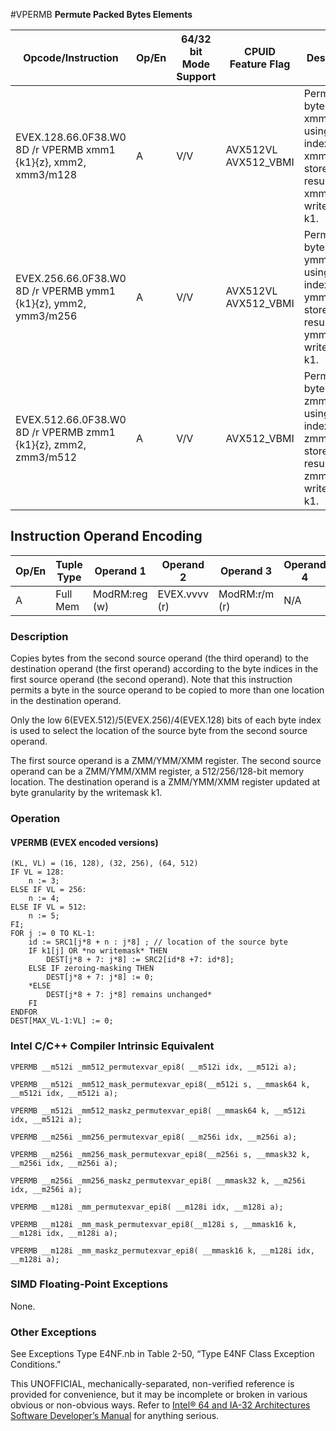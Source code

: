 #VPERMB
**Permute Packed Bytes Elements**

| Opcode/Instruction                                             | Op/En | 64/32 bit Mode Support | CPUID Feature Flag   | Description                                                                                            |
| -------------------------------------------------------------- | ----- | ---------------------- | -------------------- | ------------------------------------------------------------------------------------------------------ |
| EVEX.128.66.0F38.W0 8D /r VPERMB xmm1 {k1}{z}, xmm2, xmm3/m128 | A     | V/V                    | AVX512VL AVX512_VBMI | Permute bytes in xmm3/m128 using byte indexes in xmm2 and store the result in xmm1 using writemask k1. |
| EVEX.256.66.0F38.W0 8D /r VPERMB ymm1 {k1}{z}, ymm2, ymm3/m256 | A     | V/V                    | AVX512VL AVX512_VBMI | Permute bytes in ymm3/m256 using byte indexes in ymm2 and store the result in ymm1 using writemask k1. |
| EVEX.512.66.0F38.W0 8D /r VPERMB zmm1 {k1}{z}, zmm2, zmm3/m512 | A     | V/V                    | AVX512_VBMI          | Permute bytes in zmm3/m512 using byte indexes in zmm2 and store the result in zmm1 using writemask k1. |

## Instruction Operand Encoding

| Op/En | Tuple Type | Operand 1     | Operand 2     | Operand 3     | Operand 4 |
| ----- | ---------- | ------------- | ------------- | ------------- | --------- |
| A     | Full Mem   | ModRM:reg (w) | EVEX.vvvv (r) | ModRM:r/m (r) | N/A       |

### Description

Copies bytes from the second source operand (the third operand) to the destination operand (the first operand) according to the byte indices in the first source operand (the second operand). Note that this instruction permits a byte in the source operand to be copied to more than one location in the destination operand.

Only the low 6(EVEX.512)/5(EVEX.256)/4(EVEX.128) bits of each byte index is used to select the location of the source byte from the second source operand.

The first source operand is a ZMM/YMM/XMM register. The second source operand can be a ZMM/YMM/XMM register, a 512/256/128-bit memory location. The destination operand is a ZMM/YMM/XMM register updated at byte granularity by the writemask k1.

### Operation

#### VPERMB (EVEX encoded versions)

```
(KL, VL) = (16, 128), (32, 256), (64, 512)
IF VL = 128:
    n := 3;
ELSE IF VL = 256:
    n := 4;
ELSE IF VL = 512:
    n := 5;
FI;
FOR j := 0 TO KL-1:
    id := SRC1[j*8 + n : j*8] ; // location of the source byte
    IF k1[j] OR *no writemask* THEN
        DEST[j*8 + 7: j*8] := SRC2[id*8 +7: id*8];
    ELSE IF zeroing-masking THEN
        DEST[j*8 + 7: j*8] := 0;
    *ELSE
        DEST[j*8 + 7: j*8] remains unchanged*
    FI
ENDFOR
DEST[MAX_VL-1:VL] := 0;

```

### Intel C/C++ Compiler Intrinsic Equivalent

```
VPERMB __m512i _mm512_permutexvar_epi8( __m512i idx, __m512i a);

```

```
VPERMB __m512i _mm512_mask_permutexvar_epi8(__m512i s, __mmask64 k, __m512i idx, __m512i a);

```

```
VPERMB __m512i _mm512_maskz_permutexvar_epi8( __mmask64 k, __m512i idx, __m512i a);

```

```
VPERMB __m256i _mm256_permutexvar_epi8( __m256i idx, __m256i a);

```

```
VPERMB __m256i _mm256_mask_permutexvar_epi8(__m256i s, __mmask32 k, __m256i idx, __m256i a);

```

```
VPERMB __m256i _mm256_maskz_permutexvar_epi8( __mmask32 k, __m256i idx, __m256i a);

```

```
VPERMB __m128i _mm_permutexvar_epi8( __m128i idx, __m128i a);

```

```
VPERMB __m128i _mm_mask_permutexvar_epi8(__m128i s, __mmask16 k, __m128i idx, __m128i a);

```

```
VPERMB __m128i _mm_maskz_permutexvar_epi8( __mmask16 k, __m128i idx, __m128i a);

```

### SIMD Floating-Point Exceptions

None.

### Other Exceptions

See Exceptions Type E4NF.nb in Table 2-50, “Type E4NF Class Exception Conditions.”

This UNOFFICIAL, mechanically-separated, non-verified reference is provided for convenience, but it may be
incomplete or broken in various obvious or non-obvious
ways. Refer to [Intel® 64 and IA-32 Architectures Software Developer’s Manual](https://software.intel.com/en-us/download/intel-64-and-ia-32-architectures-sdm-combined-volumes-1-2a-2b-2c-2d-3a-3b-3c-3d-and-4) for anything serious.
